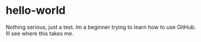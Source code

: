 # hello-world
Nothing serious, just a test.
Im a beginner trying to learn how to use GitHub.
Ill see where this takes me.

